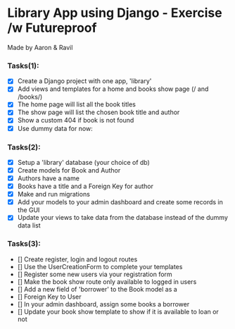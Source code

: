 # Library App using Django - Exercise /w Futureproof
Made by Aaron & Ravil

### Tasks(1):
- [x] Create a Django project with one app, 'library'
- [x] Add views and templates for a home and books show page (/ and /books/<id>)
- [x] The home page will list all the book titles
- [x] The show page will list the chosen book title and author
- [x] Show a custom 404 if book is not found
- [x] Use dummy data for now:

### Tasks(2):
- [x] Setup a 'library' database (your choice of db)
- [x] Create models for Book and Author
- [x] Authors have a name
- [x] Books have a title and a Foreign Key for author
- [x] Make and run migrations
- [x] Add your models to your admin dashboard and create some records in the GUI
- [x] Update your views to take data from the database instead of the dummy data list

### Tasks(3):
- [] Create register, login and logout routes
- [] Use the UserCreationForm to complete your templates
- [] Register some new users via your registration form
- [] Make the book show route only available to logged in users
- [] Add a new field of 'borrower' to the Book model as a 
- [] Foreign Key to User
- [] In your admin dashboard, assign some books a borrower
- [] Update your book show template to show if it is available to loan or not